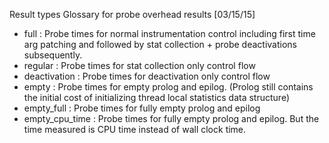 Result types
Glossary for probe overhead results [03/15/15]

- full : Probe times for normal instrumentation control including first time arg patching 
                and followed by stat collection + probe deactivations subsequently.
- regular : Probe times for stat collection only control flow
- deactivation : Probe times for deactivation only control flow
- empty : Probe times for empty prolog and epilog. (Prolog still contains the initial cost of initializing thread local 
          statistics data structure) 
- empty_full : Probe times for fully empty prolog and epilog 
- empty_cpu_time : Probe times for fully empty prolog and epilog. But the time measured is CPU time instead of wall clock time.
